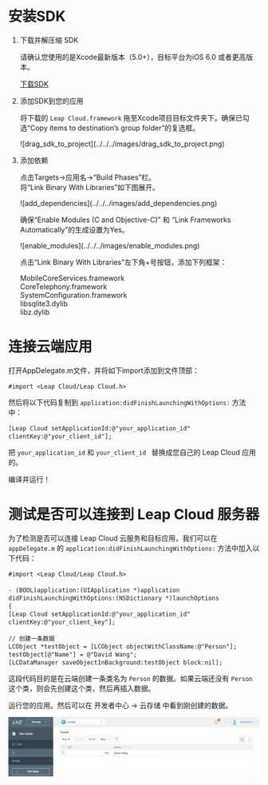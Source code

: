 # 安装SDK

1. 下载并解压缩 SDK

	请确认您使用的是Xcode最新版本（5.0+），目标平台为iOS 6.0 或者更高版本。

	<a class="download-sdk" href="https://raw.githubusercontent.com/LeapAppServices/Leap Cloud-SDK-Release/master/iOS/v1.5.0/Leap CloudAll-v1.5.0.zip">下载SDK</a>

2. 添加SDK到您的应用

	将下载的 `Leap Cloud.framework` 拖至Xcode项目目标文件夹下。确保已勾选“Copy items to destination’s group folder”的复选框。
	
	<p class="image-wrapper">
	![drag_sdk_to_project](../../../images/drag_sdk_to_project.png)

3. 添加依赖

	点击Targets→应用名→“Build Phases”栏。</br>
	将“Link Binary With Libraries”如下图展开。
	
	<p class="image-wrapper">
	![add_dependencies](../../../images/add_dependencies.png)
	
    确保“Enable Modules (C and Objective-C)” 和 “Link Frameworks Automatically”的生成设置为Yes。
    
    <p class="image-wrapper">
    ![enable_modules](../../../images/enable_modules.png)
    
	点击“Link Binary With Libraries”左下角+号按钮，添加下列框架：
	
	MobileCoreServices.framework</br>
	CoreTelephony.framework</br>
	SystemConfiguration.framework</br>
	libsqlite3.dylib</br>
	libz.dylib</br>

# 连接云端应用

打开AppDelegate.m文件，并将如下import添加到文件顶部：

```objc
#import <Leap Cloud/Leap Cloud.h>
```

然后将以下代码复制到 `application:didFinishLaunchingWithOptions:` 方法中：

```objc
[Leap Cloud setApplicationId:@"your_application_id" clientKey:@"your_client_id"];
```

把 `your_application_id` 和 `your_client_id ` 替换成您自己的 Leap Cloud 应用的。

编译并运行！


# 测试是否可以连接到 Leap Cloud 服务器

为了检测是否可以连接 Leap Cloud 云服务和目标应用，我们可以在 `appDelegate.m` 的 `application:didFinishLaunchingWithOptions:` 方法中加入以下代码：


```objc
#import <Leap Cloud/Leap Cloud.h>

- (BOOL)application:(UIApplication *)application didFinishLaunchingWithOptions:(NSDictionary *)launchOptions
{
[Leap Cloud setApplicationId:@"your_application_id" clientKey:@"your_client_key"];

// 创建一条数据
LCObject *testObject = [LCObject objectWithClassName:@"Person"];
testObject[@"Name"] = @"David Wang";
[LCDataManager saveObjectInBackground:testObject block:nil];
```

这段代码目的是在云端创建一条类名为 `Person` 的数据。如果云端还没有 `Person` 这个类，则会先创建这个类，然后再插入数据。

运行您的应用。然后可以在 开发者中心 -> 云存储 中看到刚创建的数据。

![imgSDKQSTestAddObj](../../../images/imgSDKQSTestAddObj.png)
